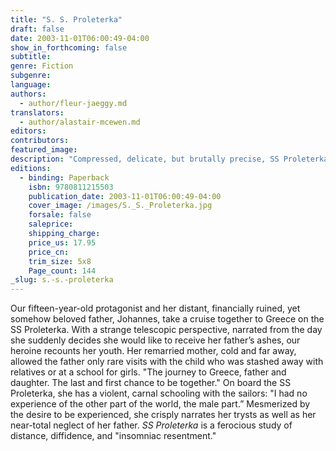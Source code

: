 ```yaml
---
title: "S. S. Proleterka"
draft: false
date: 2003-11-01T06:00:49-04:00
show_in_forthcoming: false
subtitle:
genre: Fiction
subgenre:
language:
authors:
  - author/fleur-jaeggy.md
translators:
  - author/alastair-mcewen.md
editors:
contributors:
featured_image:
description: "Compressed, delicate, but brutally precise, SS Proleterka is a fierce coming-of-age story. "
editions:
  - binding: Paperback
    isbn: 9780811215503
    publication_date: 2003-11-01T06:00:49-04:00
    cover_image: /images/S._S._Proleterka.jpg
    forsale: false
    saleprice:
    shipping_charge:
    price_us: 17.95
    price_cn:
    trim_size: 5x8
    Page_count: 144
_slug: s.-s.-proleterka
---
```


Our fifteen-year-old protagonist and her distant, financially ruined, yet somehow beloved father, Johannes, take a cruise together to Greece on the SS Proleterka. With a strange telescopic perspective, narrated from the day she suddenly decides she would like to receive her father’s ashes, our heroine recounts her youth. Her remarried mother, cold and far away, allowed the father only rare visits with the child who was stashed away with relatives or at a school for girls. "The journey to Greece, father and daughter. The last and first chance to be together." On board the SS Proleterka, she has a violent, carnal schooling with the sailors: "I had no experience of the other part of the world, the male part.” Mesmerized by the desire to be experienced, she crisply narrates her trysts as well as her near-total neglect of her father. _SS Proleterka_ is a ferocious study of distance, diffidence, and "insomniac resentment."

